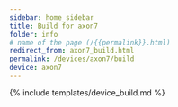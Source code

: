 ```yaml
---
sidebar: home_sidebar
title: Build for axon7
folder: info
# name of the page (/{{permalink}}.html)
redirect_from: axon7_build.html
permalink: /devices/axon7/build
device: axon7
---
```

{% include templates/device_build.md %}
